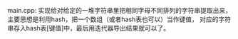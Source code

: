 main.cpp:
实现给对给定的一堆字符串里把相同字母不同排列的字符串提取出来，
主要思想是利用hash，把一个数组（或者hash表也可以）当作键值，
对应的字符串存入hash表[键值]中，最后用迭代器导出结果就可以了。
